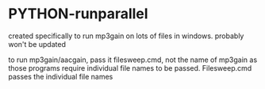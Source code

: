 # PYTHON-runparallel
created specifically to run mp3gain on lots of files in windows. probably won't be updated

to run mp3gain/aacgain, pass it filesweep.cmd, not the name of mp3gain as those programs require individual file names to be passed.
Filesweep.cmd passes the individual file names
